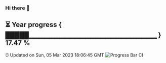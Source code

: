 ### Hi there 👋
⏳ Year progress { █████▁▁▁▁▁▁▁▁▁▁▁▁▁▁▁▁▁▁▁▁▁▁▁▁▁ } 17.47 %
---
⏰ Updated on Sun, 05 Mar 2023 18:06:45 GMT
![Progress Bar CI](https://github.com/Moyi321/Moyi321/workflows/Progress%20Bar%20CI/badge.svg)
